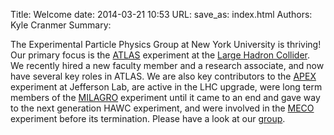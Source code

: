 Title: Welcome
date: 2014-03-21 10:53
URL:
save_as: index.html
Authors: Kyle Cranmer
Summary: 



<p>
The Experimental Particle Physics Group at New York University is thriving!  
Our primary focus is the <a href="history.html#atlas">ATLAS</a> experiment 
at the <a href="http://lhc.web.cern.ch/lhc/">Large Hadron Collider</a>.  
We recently hired a new faculty member and a research associate, and now 
have several key roles in ATLAS.  We are also key contributors to the 
<a href="history.html#apex">APEX</a> experiment at Jefferson Lab, 
are active in the LHC upgrade,
were long term members of the  <a href="history.html#milagro">MILAGRO</a> 
experiment until it came to an end and gave way to the next generation
HAWC experiment, and 
were involved in the <a href="history.html#meco">MECO</a> experiment before its termination.  Please have a look at our <a href="group.html">group</a>.
</p>

<br clear="all" />

<!--
<div id="topic">
  <h2>Nobel Celebrations</h2>
<a href="http://home.web.cern.ch/about/updates/2013/10/CERN-congratulates-Englert-and-Higgs-on-Nobel-in-physics"><img style="width:300px;" src="images/higgs-and-englert.jpg"/></a>
<p>
On Tuesday, October 8th, 2013, the Nobel Prize in Physics was <a href="http://www.nobelprize.org/nobel_prizes/physics/laureates/2013/">awarded</a> to François Englert and Peter Higgs...
</p>
<blockquote>
&quot;for the theoretical discovery of a mechanism that contributes to our understanding of the origin of mass of subatomic particles, and which recently was confirmed through the discovery of the predicted fundamental particle, by the ATLAS and CMS experiments at CERN's Large Hadron
Collider&quot;.
</blockquote>

<p>
The announcement happened to occur while the annual <a href="http://ruphe.fsac.ac.ma/AtlasWeek2013/index.php">ATLAS Overview Week</a> was being held in Marrakech, Morocco, and NYU Experimental Particle Physics Group members James Beacham and Kirill Prokofiev were in attendance and <a href="images/ATLASWeekMarrakechNobel2013.png">watched the announcement with hundreds of other ATLAS members</a>.  The whole room burst into applause upon hearing the announcement.
</p>

<p>
Back in New York, the rest of the group <a href="http://youtu.be/cxQKXRi_ezA">held a celebration in Meyer Hall</a>.  The mention of ATLAS in the official citation of the Nobel Prize made this a particularly proud moment for the entire collaboration and for our NYU group, since we played several key roles in the discovery.
</p>
</div>

<div id="topic">
  <h2>Observation of a new Higgs-like particle at a mass of ~126 GeV</h2>
<a href="http://www.atlas.ch/news/2012/latest-results-from-higgs-search.html"><img style="width:300px;" src="images/HiggsComb_P0_2012July.png"/></a>
<p>
On July 4, 2012, CERN held a <a href="http://press-archived.web.cern.ch/press-archived/PressReleases/Releases2012/PR17.12E.html">joint ATLAS+CMS seminar</a> where each experiment presented results indicating the observation of a new particle consistent with the Standard Model Higgs boson with a measured mass of ~125-127 GeV.  
The excess of Higgs-like events was observed in several possible decay channels, each of which required a separate analysis, and the NYU ATLAS group was (and is) heavily involved in two of these analyses: Higgs-to-four-leptons and Higgs-to-two-photons.  
Additionally, all of the separate analyses needed to be combined for <a href="http://www.sciencedirect.com/science/article/pii/S037026931200857X">the final ATLAS result, published in Physics Letters B</a>.  
In the ATLAS Collaboration, this Higgs combination task fell to a small group of experts, one of whom was our own Kyle Cranmer, Editor of the combination paper.
</p>
<p>
This is a major milestone not just in particle physics but in the history of science, and the NYU group is proud to have played a part in the discovery.  
The observation of a new boson is just the first step, however.  Further analyses are underway to examine the properties of this particle to determine whether it is indeed the Standard Model Higgs or something different (and there are intriguing hints that this is the case).

</div>
-->


